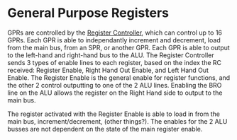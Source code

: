 # General Purpose Registers
GPRs are controlled by the [Register Controller](documentation/Register-Controller.md), which can control up to 16 GPRs. Each GPR is able to independantly increment and decrement, load from the main bus, from an SPR, or another GPR. Each GPR is able to output to the left-hand and right-hand bus to the ALU. The Register Controller sends 3 types of enable lines to each register, based on the index the RC received: Register Enable, Right Hand Out Enable, and Left Hand Out Enable. The Register Enable is the general enable for register functions, and the other 2 control outputting to one of the 2 ALU lines. Enabling the BRO line on the ALU allows the register on the Right Hand side to output to the main bus.

The register activated with the Register Enable is able to load in from the main bus, increment/decrement, (other things?). The enables for the 2 ALU busses are not dependent on the state of the main register enable.
